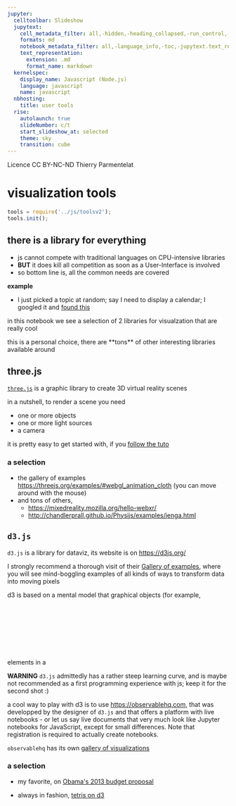 ```yaml
---
jupyter:
  celltoolbar: Slideshow
  jupytext:
    cell_metadata_filter: all,-hidden,-heading_collapsed,-run_control,-trusted
    formats: md
    notebook_metadata_filter: all,-language_info,-toc,-jupytext.text_representation.jupytext_version,-jupytext.text_representation.format_version
    text_representation:
      extension: .md
      format_name: markdown
  kernelspec:
    display_name: Javascript (Node.js)
    language: javascript
    name: javascript
  nbhosting:
    title: user tools
  rise:
    autolaunch: true
    slideNumber: c/t
    start_slideshow_at: selected
    theme: sky
    transition: cube
---
```


<!-- #region slideshow={"slide_type": ""} -->
<div class="licence">
<span>Licence CC BY-NC-ND</span>
<span>Thierry Parmentelat</span>
</div>
<!-- #endregion -->

<!-- #region slideshow={"slide_type": ""} -->
# visualization tools
<!-- #endregion -->

```javascript
tools = require('../js/toolsv2');
tools.init();
```

<!-- #region slideshow={"slide_type": ""} -->
## there is a library for everything
<!-- #endregion -->

* js cannot compete with traditional languages on CPU-intensive libraries
* **BUT** it does kill all competition as soon as a User-Interface is involved
* so bottom line is, all the common needs are covered

**example** 

* I just picked a topic at random; say I need to display a calendar; I googled it and [found this](https://fullcalendar.io/)

in this notebook we see a selection of 2 libraries for visualzation that are really cool


<p class="rise-footnote">
this is a personal choice, there are **tons** of other interesting libraries available around
</p>

<!-- #region slideshow={"slide_type": ""} -->
## three.js
<!-- #endregion -->

[`three.js`](https://threejs.org/) is a graphic library to create 3D virtual reality scenes

in a nutshell, to render a scene you need

* one or more objects
* one or more light sources
* a camera

it is pretty easy to get started with, if you [follow the tuto](https://threejs.org/docs/index.html#manual/en/introduction/Creating-a-scene)

<!-- #region slideshow={"slide_type": ""} -->
### a selection

* the gallery of examples  
  https://threejs.org/examples/#webgl_animation_cloth (you can move around with the mouse)
* and tons of others,  
  * https://mixedreality.mozilla.org/hello-webxr/
  * http://chandlerprall.github.io/Physijs/examples/jenga.html  
<!-- #endregion -->

<!-- #region slideshow={"slide_type": ""} -->
## `d3.js`
<!-- #endregion -->

`d3.js` is a library for dataviz, its website is on https://d3js.org/

I strongly recommend a thorough visit of their [Gallery of examples](https://github.com/d3/d3/wiki/Gallery), where you will see mind-boggling examples of all kinds of ways to transform data into moving pixels

<!-- #region -->
d3 is based on a mental model that graphical objects (for example, elements in a <svg>) can be bound to the data, so that any change in the data automatically propagates to the graphical objects.

**WARNING** 
`d3.js` admittedly has a rather steep learning curve, and is maybe not recommended as a first programming experience with js; keep it for the second shot :)


    
a cool way to play with d3 is to use <https://observablehq.com>, that was developped by the designer of `d3.js` and that offers a platform with live notebooks - or let us say live documents that very much look like Jupyter notebooks for JavaScript, except for small differences. Note that registration is required to actually create notebooks.
    
`observablehq` has its own [gallery of visualizations](https://observablehq.com/explore)     
    
    
<!-- #endregion -->

<!-- #region slideshow={"slide_type": ""} -->
### a selection

* my favorite, on [Obama's 2013 budget proposal](https://archive.nytimes.com/www.nytimes.com/interactive/2012/02/13/us/politics/2013-budget-proposal-graphic.html)

* always in fashion, [tetris on d3](http://d3tetris.herokuapp.com/)
<!-- #endregion -->
